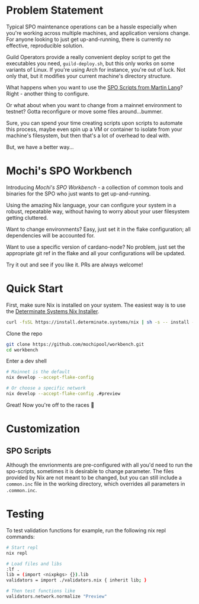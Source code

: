 # Problem Statement

Typical SPO maintenance operations can be a hassle especially when you're working across multiple machines, and application versions change. For anyone looking to just get up-and-running, there is currently no effective, reproducible solution.

Guild Operators provide a really convenient deploy script to get the executables you need, `guild-deploy.sh`, but this only works on some variants of Linux. If you're using Arch for instance, you're out of luck. Not only that, but it modifies your current machine's directory structure.

What happens when you want to use the [SPO Scripts from Martin Lang](https://github.com/gitmachtl/scripts)? Right - another thing to configure.

Or what about when you want to change from a mainnet environment to testnet? Gotta reconfigure or move some files around...bummer.

Sure, you can spend your time creating scripts upon scripts to automate this process, maybe even spin up a VM or container to isolate from your machine's filesystem, but then that's a lot of overhead to deal with.

But, we have a better way...

# Mochi's SPO Workbench
Introducing *Mochi's SPO Workbench* - a collection of common tools and binaries for the SPO who just wants to get up-and-running.

Using the amazing Nix language, your can configure your system in a robust, repeatable way, without having to worry about your user filesystem getting cluttered.

Want to change environments? Easy, just set it in the flake configuration; all dependencies will be accounted for.

Want to use a specific version of cardano-node? No problem, just set the appropriate git ref in the flake and all your configurations will be updated.

Try it out and see if you like it. PRs are always welcome!

# Quick Start

First, make sure Nix is installed on your system. The easiest way is to use the [Determinate Systems Nix Installer](https://docs.determinate.systems/).

```sh
curl -fsSL https://install.determinate.systems/nix | sh -s -- install --determinate
```

Clone the repo

```sh
git clone https://github.com/mochipool/workbench.git
cd workbench
```

Enter a dev shell

```sh
# Mainnet is the default
nix develop --accept-flake-config

# Or choose a specific network
nix develop --accept-flake-config .#preview
```

Great! Now you're off to the races 🎉

# Customization

## SPO Scripts
Although the envrionments are pre-configured with all you'd need to run the spo-scripts, sometimes it is desirable to change parameter. The files provided by Nix are not meant to be changed, but you can still include a `common.inc` file in the working directory, which overrides all parameters in `.common.inc`.


# Testing
To test validation functions for example, run the following nix repl commands:
```sh
# Start repl
nix repl

# Load files and libs
:lf .
lib = (import <nixpkgs> {}).lib
validators = import ./validators.nix { inherit lib; }

# Then test functions like
validators.network.normalize "Preview"
```
